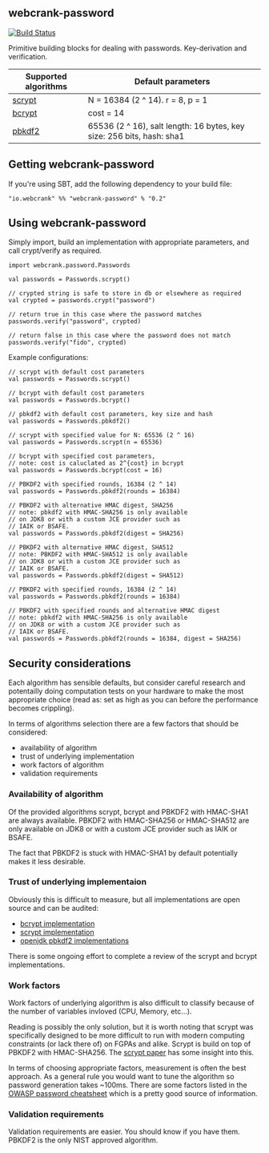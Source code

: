 webcrank-password
-----------------

[![Build Status](https://travis-ci.org/webcrank/webcrank-password.scala.png)](https://travis-ci.org/webcrank/webcrank-password.scala)

Primitive building blocks for dealing with passwords. Key-derivation and verification.

Supported algorithms                          | Default parameters                  
--------------------------------------------- | --------------------------------------------------------------------
[scrypt](http://www.tarsnap.com/scrypt.html)  | N = 16384 (2 ^ 14). r = 8, p = 1 |
[bcrypt](http://en.wikipedia.org/wiki/Bcrypt) | cost = 14 
[pbkdf2](http://tools.ietf.org/html/rfc2898)  | 65536 (2 ^ 16), salt length: 16 bytes, key size: 256 bits, hash: sha1


Getting webcrank-password
-------------------------

If you're using SBT, add the following dependency to your build file:

    "io.webcrank" %% "webcrank-password" % "0.2"
    
    
Using webcrank-password
-----------------------

Simply import, build an implementation with appropriate parameters, 
and call crypt/verify as required.

    import webcrank.password.Passwords
    
    val passwords = Passwords.scrypt()
    
    // crypted string is safe to store in db or elsewhere as required
    val crypted = passwords.crypt("password")
    
    // return true in this case where the password matches
    passwords.verify("password", crypted)
    
    // return false in this case where the password does not match
    passwords.verify("fido", crypted)


Example configurations:


    // scrypt with default cost parameters
    val passwords = Passwords.scrypt()

    // bcrypt with default cost parameters
    val passwords = Passwords.bcrypt()

    // pbkdf2 with default cost parameters, key size and hash
    val passwords = Passwords.pbkdf2()

    // scrypt with specified value for N: 65536 (2 ^ 16)
    val passwords = Passwords.scrypt(n = 65536)

    // bcrypt with specified cost parameters,
    // note: cost is caluclated as 2^{cost} in bcrypt
    val passwords = Passwords.bcrypt(cost = 16)

    // PBKDF2 with specified rounds, 16384 (2 ^ 14)
    val passwords = Passwords.pbkdf2(rounds = 16384)

    // PBKDF2 with alternative HMAC digest, SHA256
    // note: pbkdf2 with HMAC-SHA256 is only available
    // on JDK8 or with a custom JCE provider such as
    // IAIK or BSAFE.
    val passwords = Passwords.pbkdf2(digest = SHA256)

    // PBKDF2 with alternative HMAC digest, SHA512
    // note: PBKDF2 with HMAC-SHA512 is only available
    // on JDK8 or with a custom JCE provider such as
    // IAIK or BSAFE.
    val passwords = Passwords.pbkdf2(digest = SHA512)

    // PBKDF2 with specified rounds, 16384 (2 ^ 14)
    val passwords = Passwords.pbkdf2(rounds = 16384)

    // PBKDF2 with specified rounds and alternative HMAC digest
    // note: pbkdf2 with HMAC-SHA256 is only available
    // on JDK8 or with a custom JCE provider such as
    // IAIK or BSAFE.
    val passwords = Passwords.pbkdf2(rounds = 16384, digest = SHA256)


Security considerations
-----------------------

Each algorithm has sensible defaults, but consider careful research
and potentailly doing computation tests on your hardware to make
the most appropriate choice (read as: set as high as you can before
the performance becomes crippling).
 
In terms of algorithms selection there are a few factors that should be
considered:
 - availability of algorithm
 - trust of underlying implementation
 - work factors of algorithm
 - validation requirements
 
### Availability of algorithm

Of the provided algorithms scrypt, bcrypt and PBKDF2 with HMAC-SHA1 are
always available. PBKDF2 with HMAC-SHA256 or HMAC-SHA512 are only available
on JDK8 or with a custom JCE provider such as IAIK or BSAFE. 

The fact that PBKDF2 is stuck with HMAC-SHA1 by default potentially makes
it less desirable.

### Trust of underlying implementaion

Obviously this is difficult to measure, but all implementations
are open source and can be audited:
 - [bcrypt implementation](http://www.mindrot.org/projects/jBCrypt/)
 - [scrypt implementation](https://github.com/wg/scrypt)
 - [openjdk pbkdf2 implementations](http://hg.openjdk.java.net/jdk8/jdk8/jdk/file/f4c62eecf7fa/src/share/classes/com/sun/crypto/provider/)

There is some ongoing effort to complete a review of the scrypt and bcrypt 
implementations.


### Work factors

Work factors of underlying algorithm is also difficult to classify because
of the number of variables invloved (CPU, Memory, etc...).

Reading is possibly the only solution, but it is worth noting that scrypt
was specifically designed to be more difficult to run with modern computing
constraints (or lack there of) on FGPAs and alike. Scrypt is build on top
of PBKDF2 with HMAC-SHA256. The [scrypt paper](http://www.tarsnap.com/scrypt/scrypt.pdf) 
has some insight into this.

In terms of choosing appropriate factors, measurement is often the best
approach. As a general rule you would want to tune the algorithm so password generation takes ~100ms.
There are some factors listed in the 
[OWASP password cheatsheet](https://www.owasp.org/index.php/Password_Storage_Cheat_Sheet)
which is a pretty good source of information. 


### Validation requirements

Validation requirements are easier. You should know if you have them.
PBKDF2 is the only NIST approved algorithm.

